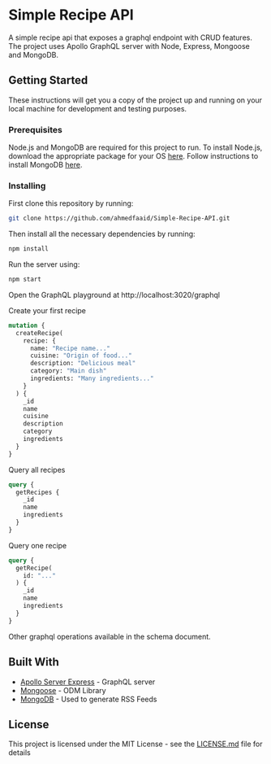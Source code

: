 # Simple Recipe API

A simple recipe api that exposes a graphql endpoint with CRUD features. The project uses Apollo GraphQL server with Node, Express, Mongoose and MongoDB.

## Getting Started

These instructions will get you a copy of the project up and running on your local machine for development and testing purposes.

### Prerequisites

Node.js and MongoDB are required for this project to run. To install Node.js, download the appropriate package for your OS [here](https://nodejs.org/en/download/). Follow instructions to install MongoDB [here](https://docs.mongodb.com/manual/installation/).

### Installing

First clone this repository by running:

```bash
git clone https://github.com/ahmedfaaid/Simple-Recipe-API.git
```

Then install all the necessary dependencies by running:

```bash
npm install
```

Run the server using:

```bash
npm start
```

Open the GraphQL playground at http://localhost:3020/graphql

Create your first recipe

```graphql
mutation {
  createRecipe(
    recipe: {
      name: "Recipe name..."
      cuisine: "Origin of food..."
      description: "Delicious meal"
      category: "Main dish"
      ingredients: "Many ingredients..."
    }
  ) {
    _id
    name
    cuisine
    description
    category
    ingredients
  }
}
```

Query all recipes

```graphql
query {
  getRecipes {
    _id
    name
    ingredients
  }
}
```

Query one recipe

```graphql
query {
  getRecipe(
    id: "..."
  ) {
    _id
    name
    ingredients
  }
}
```

Other graphql operations available in the schema document.

## Built With

* [Apollo Server Express](https://www.apollographql.com/docs/apollo-server/integrations/middleware/) - GraphQL server
* [Mongoose](https://mongoosejs.com/) - ODM Library
* [MongoDB](https://www.mongodb.com/) - Used to generate RSS Feeds

## License

This project is licensed under the MIT License - see the [LICENSE.md](LICENSE.md) file for details
